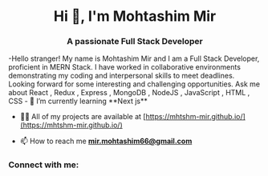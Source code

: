 <h1 align="center">Hi 👋, I'm Mohtashim Mir</h1>
<h3 align="center">A passionate Full Stack Developer</h3>
-Hello stranger! My name is  Mohtashim Mir and I am a Full Stack Developer,  proficient in MERN Stack.
I have worked in collaborative environments demonstrating my coding and interpersonal skills to meet deadlines. Looking forward for some interesting and challenging opportunities.
 Ask me about React , Redux , Express , MongoDB , NodeJS , JavaScript , HTML , CSS
- 🌱 I’m currently learning **Next js**

- 👨‍💻 All of my projects are available at [https://mhtshm-mir.github.io/](https://mhtshm-mir.github.io/)

- 📫 How to reach me **mir.mohtashim66@gmail.com**

<h3 align="left">Connect with me:</h3>
